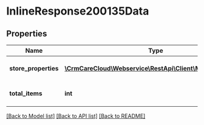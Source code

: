 # InlineResponse200135Data

## Properties
Name | Type | Description | Notes
------------ | ------------- | ------------- | -------------
**store_properties** | [**\CrmCareCloud\Webservice\RestApi\Client\Model\Property[]**](Property.md) | List of all store properties | [optional] 
**total_items** | **int** | Count of all found store properties | [optional] 

[[Back to Model list]](../../README.md#documentation-for-models) [[Back to API list]](../../README.md#documentation-for-api-endpoints) [[Back to README]](../../README.md)

